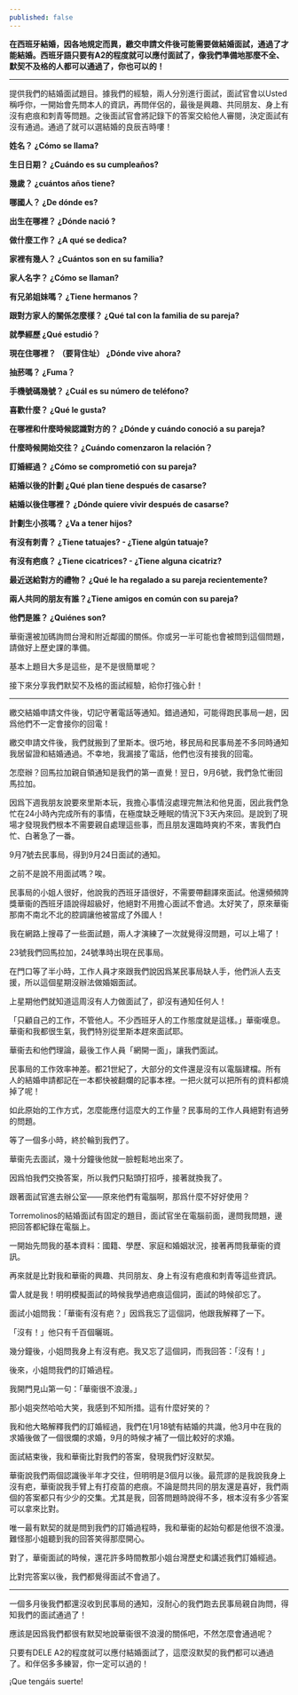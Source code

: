 ```yaml
---
published: false
---
```

**在西班牙結婚，因各地規定而異，繳交申請文件後可能需要做結婚面試，通過了才能結婚。西班牙語只要有A2的程度就可以應付面試了，像我們準備地那麼不全、默契不及格的人都可以通過了，你也可以的！**

**************

提供我們的結婚面試題目。據我們的經驗，兩人分別進行面試，面試官會以Usted稱呼你，一開始會先問本人的資訊，再問伴侶的，最後是興趣、共同朋友、身上有沒有疤痕和刺青等問題。之後面試官會將記錄下的答案交給他人審閱，決定面試有沒有通過。通過了就可以選結婚的良辰吉時嘍！

**姓名？
¿Cómo se llama?**

**生日日期？
¿Cuándo es su cumpleaños?**

**幾歲？
¿cuántos años tiene?**

**哪國人？
¿De dónde es?**

**出生在哪裡？
¿Dónde nació ?**

**做什麼工作？
¿A qué se dedica?**

**家裡有幾人？
¿Cuántos son en su familia?**

**家人名字？
¿Cómo se llaman?**

**有兄弟姐妹嗎？
¿Tiene hermanos？**

**跟對方家人的關係怎麼樣？
¿Qué tal con la familia de su pareja?**

**就學經歷
¿Qué estudió？**

**現在住哪裡？ （要背住址）
¿Dónde vive ahora?**

**抽菸嗎？
¿Fuma？**

**手機號碼幾號？
¿Cuál es su número de teléfono?**

**喜歡什麼？
¿Qué le gusta?**

**在哪裡和什麼時候認識對方的？
¿Dónde y cuándo conoció a su pareja?**

**什麼時候開始交往？
¿Cuándo comenzaron la relación？**

**訂婚經過？
¿Cómo se comprometió con su pareja?**

**結婚以後的計劃
¿Qué plan tiene después de casarse?**

**結婚以後住哪裡？
¿Dónde quiere vivir después de casarse?**

**計劃生小孩嗎？
¿Va a tener hijos?**

**有沒有刺青？
¿Tiene tatuajes? - ¿Tiene algún tatuaje?**

**有沒有疤痕？
¿Tiene cicatrices? - ¿Tiene alguna cicatriz?**

**最近送給對方的禮物？
¿Qué le ha regalado a su pareja recientemente?**

**兩人共同的朋友有誰？¿Tiene amigos en común con su pareja?**

**他們是誰？
¿Quiénes son?**


華衞還被加碼詢問台灣和附近鄰國的關係。你或另一半可能也會被問到這個問題，請做好上歷史課的準備。

基本上題目大多是這些，是不是很簡單呢？

接下來分享我們默契不及格的面試經驗，給你打強心針！

******

繳交結婚申請文件後，切記守著電話等通知。錯過通知，可能得跑民事局一趟，因爲他們不一定會接你的回電！

繳交申請文件後，我們就搬到了里斯本。很巧地，移民局和民事局差不多同時通知我居留證和結婚通過。不幸地，我漏接了電話，他們也沒有接我的回電。

怎麼辦？回馬拉加親自領通知是我們的第一直覺！翌日，9月6號，我們急忙衝回馬拉加。

因爲下週我朋友說要來里斯本玩，我擔心事情沒處理完無法和他見面，因此我們急忙在24小時內完成所有的事情，在極度缺乏睡眠的情況下3天內來回。是說到了現場才發現我們根本不需要親自處理這些事，而且朋友還臨時爽約不來，害我們白忙、白著急了一番。

9月7號去民事局，得到9月24日面試的通知。

之前不是說不用面試嗎？唉。

民事局的小姐人很好，他說我的西班牙語很好，不需要帶翻譯來面試。他還頻頻誇獎華衞的西班牙語說得超級好，他絕對不用擔心面試不會過。太好笑了，原來華衞那南不南北不北的腔調讓他被當成了外國人！

我在網路上搜尋了一些面試題，兩人才演練了一次就覺得沒問題，可以上場了！

23號我們回馬拉加，24號準時出現在民事局。

在門口等了半小時，工作人員才來跟我們說因爲某民事局缺人手，他們派人去支援，所以這個星期沒辦法做婚姻面試。

上星期他們就知道這周沒有人力做面試了，卻沒有通知任何人！

「只顧自己的工作，不管他人。不少西班牙人的工作態度就是這樣。」華衞嘆息。華衞和我都很生氣，我們特別從里斯本趕來面試耶。

華衞去和他們理論，最後工作人員「網開一面」，讓我們面試。

民事局的工作效率神差。都21世紀了，大部分的文件還是沒有以電腦建檔。所有人的結婚申請都記在一本都快被翻爛的記事本裡。一把火就可以把所有的資料都燒掉了呢！

如此原始的工作方式，怎麼能應付這麼大的工作量？民事局的工作人員絕對有過勞的問題。

等了一個多小時，終於輪到我們了。

華衞先去面試，幾十分鐘後他就一臉輕鬆地出來了。

因爲怕我們交換答案，所以我們只點頭打招呼，接著就換我了。

跟著面試官進去辦公室——原來他們有電腦啊，那爲什麼不好好使用？

Torremolinos的結婚面試有固定的題目，面試官坐在電腦前面，邊問我問題，邊把回答都紀錄在電腦上。

一開始先問我的基本資料：國籍、學歷、家庭和婚姻狀況，接著再問我華衞的資訊。

再來就是比對我和華衞的興趣、共同朋友、身上有沒有疤痕和刺青等這些資訊。

雷人就是我！明明模擬面試的時候我學過疤痕這個詞，面試的時候卻忘了。

面試小姐問我：「華衞有沒有疤？」因爲我忘了這個詞，他跟我解釋了一下。

「沒有！」他只有千百個曬斑。

幾分鐘後，小姐問我身上有沒有疤。我又忘了這個詞，而我回答：「沒有！」

後來，小姐問我們的訂婚過程。

我開門見山第一句：「華衞很不浪漫。」

那小姐突然哈哈大笑，我感到不知所措。這有什麼好笑的？

我和他大略解釋我們的訂婚經過，我們在1月18號有結婚的共識，他3月中在我的求婚後做了一個很爛的求婚，9月的時候才補了一個比較好的求婚。

面試結束後，我和華衞比對我們的答案，發現我們好沒默契。

華衞說我們兩個認識後半年才交往，但明明是3個月以後。最荒謬的是我說我身上沒有疤，華衞說我手臂上有打疫苗的疤痕。不論是問共同的朋友還是喜好，我們兩個的答案都只有少少的交集。尤其是我，回答問題時說得不多，根本沒有多少答案可以拿來比對。

唯一最有默契的就是問到我們的訂婚過程時，我和華衞的起始句都是他很不浪漫。難怪那小姐聽到我的回答笑得那麼開心。

對了，華衞面試的時候，還花許多時間教那小姐台灣歷史和講述我們訂婚經過。

比對完答案以後，我們都覺得面試不會過了。

***********

一個多月後我們都還沒收到民事局的通知，沒耐心的我們跑去民事局親自詢問，得知我們的面試通過了！

應該是因爲我們都很有默契地說華衞很不浪漫的關係吧，不然怎麼會通過呢？

只要有DELE A2的程度就可以應付結婚面試了，這麼沒默契的我們都可以通過了。和伴侶多多練習，你一定可以過的！

¡Que tengáis suerte!


